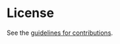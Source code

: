 # License

See the
[guidelines for contributions](https://github.com/afrind/draft-frindell-webtrans-devious-baton/blob/main/CONTRIBUTING.md).
